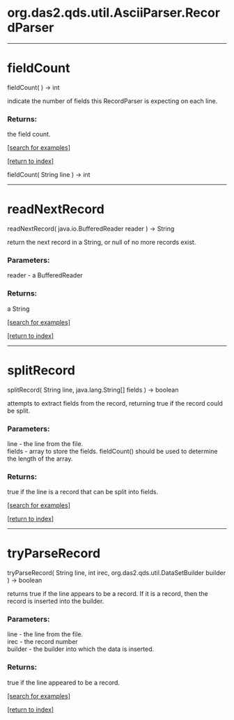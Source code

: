# org.das2.qds.util.AsciiParser.RecordParser
***
<a name="fieldCount"></a>
# fieldCount
fieldCount(  ) &rarr; int

indicate the number of fields this RecordParser is 
 expecting on each line.

### Returns:
the field count.

<a href="https://github.com/autoplot/dev/search?q=fieldCount&unscoped_q=fieldCount">[search for examples]</a>

<a href="https://github.com/autoplot/documentation/blob/master/javadoc/index-all.md">[return to index]</a>

fieldCount( String line ) &rarr; int<br>
***
<a name="readNextRecord"></a>
# readNextRecord
readNextRecord( java.io.BufferedReader reader ) &rarr; String

return the next record in a String, or null of no more records exist.

### Parameters:
reader - a BufferedReader

### Returns:
a String


<a href="https://github.com/autoplot/dev/search?q=readNextRecord&unscoped_q=readNextRecord">[search for examples]</a>

<a href="https://github.com/autoplot/documentation/blob/master/javadoc/index-all.md">[return to index]</a>

***
<a name="splitRecord"></a>
# splitRecord
splitRecord( String line, java.lang.String[] fields ) &rarr; boolean

attempts to extract fields from the record, returning true if
 the record could be split.

### Parameters:
line - the line from the file.
<br>fields - array to store the fields.  fieldCount() should be used
 to determine the length of the array.

### Returns:
true if the line is a record that can be split into fields.

<a href="https://github.com/autoplot/dev/search?q=splitRecord&unscoped_q=splitRecord">[search for examples]</a>

<a href="https://github.com/autoplot/documentation/blob/master/javadoc/index-all.md">[return to index]</a>

***
<a name="tryParseRecord"></a>
# tryParseRecord
tryParseRecord( String line, int irec, org.das2.qds.util.DataSetBuilder builder ) &rarr; boolean

returns true if the line appears to be a record.  If it is a record,
 then the record is inserted into the builder.

### Parameters:
line - the line from the file.
<br>irec - the record number
<br>builder - the builder into which the data is inserted.

### Returns:
true if the line appeared to be a record.

<a href="https://github.com/autoplot/dev/search?q=tryParseRecord&unscoped_q=tryParseRecord">[search for examples]</a>

<a href="https://github.com/autoplot/documentation/blob/master/javadoc/index-all.md">[return to index]</a>


